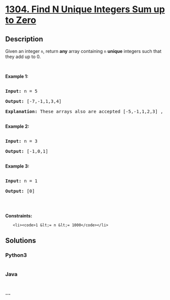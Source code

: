 # [1304. Find N Unique Integers Sum up to Zero](https://leetcode.com/problems/find-n-unique-integers-sum-up-to-zero)

## Description
<p>Given an integer <code>n</code>, return <strong>any</strong> array containing <code>n</code> <strong>unique</strong>&nbsp;integers such that they add up to 0.</p>



<p>&nbsp;</p>

<p><strong>Example 1:</strong></p>



<pre>

<strong>Input:</strong> n = 5

<strong>Output:</strong> [-7,-1,1,3,4]

<strong>Explanation:</strong> These arrays also are accepted [-5,-1,1,2,3] , [-3,-1,2,-2,4].

</pre>



<p><strong>Example 2:</strong></p>



<pre>

<strong>Input:</strong> n = 3

<strong>Output:</strong> [-1,0,1]

</pre>



<p><strong>Example 3:</strong></p>



<pre>

<strong>Input:</strong> n = 1

<strong>Output:</strong> [0]

</pre>



<p>&nbsp;</p>

<p><strong>Constraints:</strong></p>



<ul>

	<li><code>1 &lt;= n &lt;= 1000</code></li>

</ul>


## Solutions


<!-- tabs:start -->

### **Python3**

```python

```

### **Java**

```java

```

### **...**
```

```

<!-- tabs:end -->